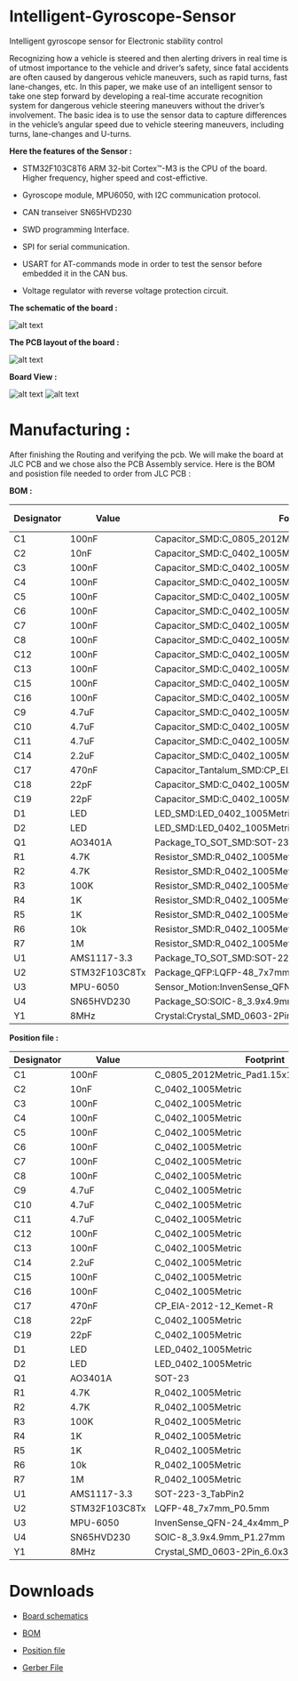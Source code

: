 # Intelligent-Gyroscope-Sensor

Intelligent gyroscope sensor for Electronic stability control

Recognizing how a vehicle is steered and then alerting drivers in real time is of utmost importance to the vehicle and driver’s safety, since fatal accidents are often caused by dangerous vehicle maneuvers, such as rapid turns, fast lane-changes, etc.
In this paper, we make use of an intelligent sensor to take one step forward by developing a real-time accurate recognition system for dangerous vehicle steering maneuvers without the driver’s involvement. 
The basic idea is to use the sensor data to capture differences in the vehicle’s angular speed due to vehicle steering maneuvers, including turns, lane-changes and U-turns. 

   
   
 
 **Here the features of the Sensor :**

- STM32F103C8T6 ARM 32-bit Cortex™-M3 is the CPU of the board. Higher frequency, higher speed and cost-effictive.

- Gyroscope module, MPU6050, with I2C communication protocol. 

- CAN transeiver SN65HVD230

- SWD programming Interface.

- SPI for serial communication.

- USART for AT-commands mode in order to test the sensor before embedded it in the CAN bus.

- Voltage regulator with reverse voltage protection circuit.


**The schematic of the board :**

![alt text](https://github.com/ALICHOUCHENE/Intelligent-Gyroscope-Sensor/blob/main/Schematics/Schematics.PNG)



**The PCB layout of the board :**


![alt text](https://github.com/ALICHOUCHENE/Intelligent-Gyroscope-Sensor/blob/main/PCB/PCB.PNG)


**Board View :**


![alt text](https://github.com/ALICHOUCHENE/Intelligent-Gyroscope-Sensor/blob/main/Image/Front.PNG)
![alt text](https://github.com/ALICHOUCHENE/Intelligent-Gyroscope-Sensor/blob/main/Image/Back.PNG)




# Manufacturing : 


After finishing the Routing and verifying the pcb. We will make the board at JLC PCB and we chose also the PCB Assembly service.
Here is the BOM and posistion file needed to order from JLC PCB :


**BOM :**



| Designator | Value         | Footprint                                                 | LCSC Part |
|------------|---------------|-----------------------------------------------------------|-----------|
| C1         | 100nF         | Capacitor_SMD:C_0805_2012Metric_Pad1.15x1.40mm_HandSolder | C49678    |
| C2         | 10nF          | Capacitor_SMD:C_0402_1005Metric                           | C1525     |
| C3         | 100nF         | Capacitor_SMD:C_0402_1005Metric                           | C1525     |
| C4         | 100nF         | Capacitor_SMD:C_0402_1005Metric                           | C1525     |
| C5         | 100nF         | Capacitor_SMD:C_0402_1005Metric                           | C1525     |
| C6         | 100nF         | Capacitor_SMD:C_0402_1005Metric                           | C1525     |
| C7         | 100nF         | Capacitor_SMD:C_0402_1005Metric                           | C1525     |
| C8         | 100nF         | Capacitor_SMD:C_0402_1005Metric                           | C1525     |
| C12        | 100nF         | Capacitor_SMD:C_0402_1005Metric                           | C1525     |
| C13        | 100nF         | Capacitor_SMD:C_0402_1005Metric                           | C1525     |
| C15        | 100nF         | Capacitor_SMD:C_0402_1005Metric                           | C1525     |
| C16        | 100nF         | Capacitor_SMD:C_0402_1005Metric                           | C1525     |
| C9         | 4.7uF         | Capacitor_SMD:C_0402_1005Metric                           | C23733    |
| C10        | 4.7uF         | Capacitor_SMD:C_0402_1005Metric                           | C23733    |
| C11        | 4.7uF         | Capacitor_SMD:C_0402_1005Metric                           | C23733    |
| C14        | 2.2uF         | Capacitor_SMD:C_0402_1005Metric                           | C12530    |
| C17        | 470nF         | Capacitor_Tantalum_SMD:CP_EIA-2012-12_Kemet-R             |           |
| C18        | 22pF          | Capacitor_SMD:C_0402_1005Metric                           | C70464    |
| C19        | 22pF          | Capacitor_SMD:C_0402_1005Metric                           | C70464    |
| D1         | LED           | LED_SMD:LED_0402_1005Metric                               | C71911    |
| D2         | LED           | LED_SMD:LED_0402_1005Metric                               | C71911    |
| Q1         | AO3401A       | Package_TO_SOT_SMD:SOT-23                                 | C15127    |
| R1         | 4.7K          | Resistor_SMD:R_0402_1005Metric                            | C25900    |
| R2         | 4.7K          | Resistor_SMD:R_0402_1005Metric                            | C25900    |
| R3         | 100K          | Resistor_SMD:R_0402_1005Metric                            | C25741    |
| R4         | 1K            | Resistor_SMD:R_0402_1005Metric                            | C11702    |
| R5         | 1K            | Resistor_SMD:R_0402_1005Metric                            | C11702    |
| R6         | 10k           | Resistor_SMD:R_0402_1005Metric                            | C25744    |
| R7         | 1M            | Resistor_SMD:R_0402_1005Metric                            | C26083    |
| U1         | AMS1117-3.3   | Package_TO_SOT_SMD:SOT-223-3_TabPin2                      | C6186     |
| U2         | STM32F103C8Tx | Package_QFP:LQFP-48_7x7mm_P0.5mm                          | C8734     |
| U3         | MPU-6050      | Sensor_Motion:InvenSense_QFN-24_4x4mm_P0.5mm              | C24112    |
| U4         | SN65HVD230    | Package_SO:SOIC-8_3.9x4.9mm_P1.27mm                       | C12084    |
| Y1         | 8MHz          | Crystal:Crystal_SMD_0603-2Pin_6.0x3.5mm                   | C111120   |


**Position file :**

| Designator | Value         | Footprint                                   | Mid X      | Mid Y       | Rotation   | Layer |
|------------|---------------|---------------------------------------------|------------|-------------|------------|-------|
| C1         | 100nF         | C_0805_2012Metric_Pad1.15x1.40mm_HandSolder | 106.680000 | -76.708000  | 0.000000   | top   |
| C2         | 10nF          | C_0402_1005Metric                           | 105.156000 | -85.090000  | 0.000000   | top   |
| C3         | 100nF         | C_0402_1005Metric                           | 107.188000 | -85.344000  | 90.000000  | top   |
| C4         | 100nF         | C_0402_1005Metric                           | 119.126000 | -84.074000  | 180.000000 | top   |
| C5         | 100nF         | C_0402_1005Metric                           | 108.458000 | -85.344000  | 270.000000 | top   |
| C6         | 100nF         | C_0402_1005Metric                           | 120.142000 | -95.250000  | 90.000000  | top   |
| C7         | 100nF         | C_0402_1005Metric                           | 105.664000 | -95.758000  | 270.000000 | top   |
| C8         | 100nF         | C_0402_1005Metric                           | 119.126000 | -85.090000  | 180.000000 | top   |
| C9         | 4.7uF         | C_0402_1005Metric                           | 119.126000 | -95.250000  | 90.000000  | top   |
| C10        | 4.7uF         | C_0402_1005Metric                           | 104.648000 | -95.758000  | 270.000000 | top   |
| C11        | 4.7uF         | C_0402_1005Metric                           | 119.126000 | -86.106000  | 180.000000 | top   |
| C12        | 100nF         | C_0402_1005Metric                           | 100.584000 | -87.376000  | 90.000000  | top   |
| C13        | 100nF         | C_0402_1005Metric                           | 103.124000 | -85.090000  | 180.000000 | top   |
| C14        | 2.2uF         | C_0402_1005Metric                           | 102.616000 | -92.456000  | 180.000000 | top   |
| C15        | 100nF         | C_0402_1005Metric                           | 121.920000 | -95.250000  | 90.000000  | top   |
| C16        | 100nF         | C_0402_1005Metric                           | 107.188000 | -102.870000 | 180.000000 | top   |
| C17        | 470nF         | CP_EIA-2012-12_Kemet-R                      | 123.444000 | -74.422000  | 0.000000   | top   |
| C18        | 22pF          | C_0402_1005Metric                           | 116.586000 | -85.090000  | 0.000000   | top   |
| C19        | 22pF          | C_0402_1005Metric                           | 111.760000 | -85.090000  | 180.000000 | top   |
| D1         | LED           | LED_0402_1005Metric                         | 122.428000 | -93.218000  | 180.000000 | top   |
| D2         | LED           | LED_0402_1005Metric                         | 122.428000 | -92.202000  | 180.000000 | top   |
| Q1         | AO3401A       | SOT-23                                      | 106.680000 | -81.534000  | 270.000000 | top   |
| R1         | 4.7K          | R_0402_1005Metric                           | 105.664000 | -93.726000  | 90.000000  | top   |
| R2         | 4.7K          | R_0402_1005Metric                           | 104.648000 | -93.726000  | 90.000000  | top   |
| R3         | 100K          | R_0402_1005Metric                           | 105.156000 | -102.870000 | 0.000000   | top   |
| R4         | 1K            | R_0402_1005Metric                           | 120.396000 | -93.218000  | 180.000000 | top   |
| R5         | 1K            | R_0402_1005Metric                           | 120.396000 | -92.202000  | 180.000000 | top   |
| R6         | 10k           | R_0402_1005Metric                           | 122.936000 | -90.678000  | 90.000000  | top   |
| R7         | 1M            | R_0402_1005Metric                           | 114.554000 | -85.090000  | 180.000000 | top   |
| U1         | AMS1117-3.3   | SOT-223-3_TabPin2                           | 115.570000 | -76.708000  | 0.000000   | top   |
| U2         | STM32F103C8Tx | LQFP-48_7x7mm_P0.5mm                        | 114.046000 | -90.932000  | 270.000000 | top   |
| U3         | MPU-6050      | InvenSense_QFN-24_4x4mm_P0.5mm              | 103.886000 | -89.154000  | 180.000000 | top   |
| U4         | SN65HVD230    | SOIC-8_3.9x4.9mm_P1.27mm                    | 106.934000 | -99.568000  | 180.000000 | top   |
| Y1         | 8MHz          | Crystal_SMD_0603-2Pin_6.0x3.5mm             | 114.300000 | -82.550000  | 180.000000 | top   |




# Downloads

* [Board schematics](https://github.com/ALICHOUCHENE/Intelligent-Gyroscope-Sensor/blob/main/Schematics/Schematics.pdf)

* [BOM](https://github.com/ALICHOUCHENE/Intelligent-Gyroscope-Sensor/blob/main/Assembly/BOM.xlsx)

* [Position file](https://github.com/ALICHOUCHENE/Intelligent-Gyroscope-Sensor/blob/main/Assembly/Sensor-all-pos.xlsx)

* [Gerber File](https://github.com/ALICHOUCHENE/Intelligent-Gyroscope-Sensor/blob/main/GERBER/GERBER.rar)

























